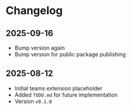 # Changelog

## 2025-09-16

- Bump version again
- Bump version for public package publishing

## 2025-08-12

- Initial teams extension placeholder
- Added `TODO.md` for future implementation
- Version `v0.1.0`
